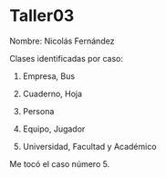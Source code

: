 # Taller03

Nombre: Nicolás Fernández

Clases identificadas por caso:

1) Empresa, Bus

2) Cuaderno, Hoja

3) Persona

4) Equipo, Jugador

5) Universidad, Facultad y Académico

Me tocó el caso número 5.

